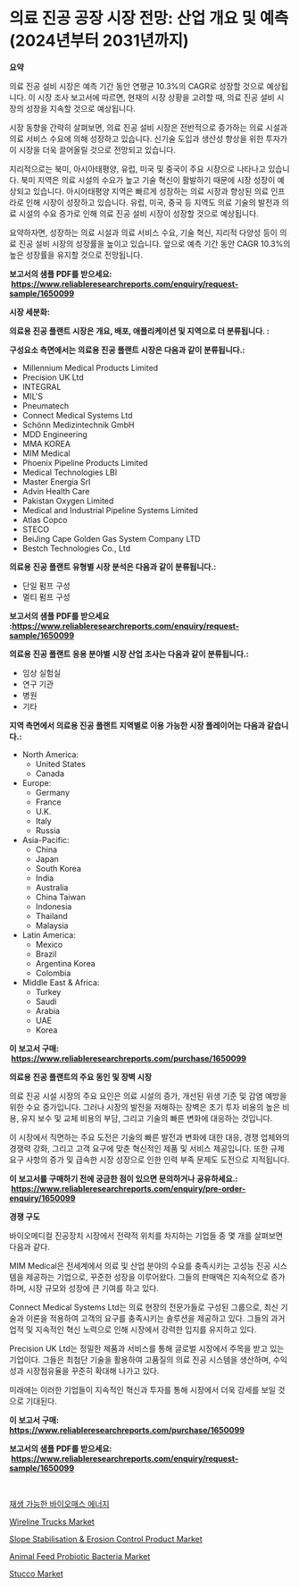 <p><h1>의료 진공 공장 시장 전망: 산업 개요 및 예측 (2024년부터 2031년까지)</h1></p><p><strong>요약</strong></p>
<p><p>의료 진공 설비 시장은 예측 기간 동안 연평균 10.3%의 CAGR로 성장할 것으로 예상됩니다. 이 시장 조사 보고서에 따르면, 현재의 시장 상황을 고려할 때, 의료 진공 설비 시장의 성장을 지속할 것으로 예상됩니다.</p><p>시장 동향을 간략히 살펴보면, 의료 진공 설비 시장은 전반적으로 증가하는 의료 시설과 의료 서비스 수요에 의해 성장하고 있습니다. 신기술 도입과 생산성 향상을 위한 투자가 이 시장을 더욱 끌어올릴 것으로 전망되고 있습니다.</p><p>지리적으로는 북미, 아시아태평양, 유럽, 미국 및 중국이 주요 시장으로 나타나고 있습니다. 북미 지역은 의료 시설의 수요가 높고 기술 혁신이 활발하기 때문에 시장 성장이 예상되고 있습니다. 아시아태평양 지역은 빠르게 성장하는 의료 시장과 향상된 의료 인프라로 인해 시장이 성장하고 있습니다. 유럽, 미국, 중국 등 지역도 의료 기술의 발전과 의료 시설의 수요 증가로 인해 의료 진공 설비 시장이 성장할 것으로 예상됩니다.</p><p>요약하자면, 성장하는 의료 시설과 의료 서비스 수요, 기술 혁신, 지리적 다양성 등이 의료 진공 설비 시장의 성장률을 높이고 있습니다. 앞으로 예측 기간 동안 CAGR 10.3%의 높은 성장률을 유지할 것으로 전망됩니다.</p></p>
<p><strong>보고서의 샘플 PDF를 받으세요: &nbsp;<a href="https://www.reliableresearchreports.com/enquiry/request-sample/1650099">https://www.reliableresearchreports.com/enquiry/request-sample/1650099</a></strong></p>
<p><strong>시장 세분화:</strong></p>
<p><strong> 의료용 진공 플랜트 시장은 개요, 배포, 애플리케이션 및 지역으로 더 분류됩니다. :</strong></p>
<p><strong>구성요소 측면에서는 의료용 진공 플랜트 시장은 다음과 같이 분류됩니다.:</strong></p>
<p><ul><li>Millennium Medical Products Limited</li><li>Precision UK Ltd</li><li>INTEGRAL</li><li>MIL'S</li><li>Pneumatech</li><li>Connect Medical Systems Ltd</li><li>Schönn Medizintechnik GmbH</li><li>MDD Engineering</li><li>MMA KOREA</li><li>MIM Medical</li><li>Phoenix Pipeline Products Limited</li><li>Medical Technologies LBI</li><li>Master Energia Srl</li><li>Advin Health Care</li><li>Pakistan Oxygen Limited</li><li>Medical and Industrial Pipeline Systems Limited</li><li>Atlas Copco</li><li>STECO</li><li>BeiJing Cape Golden Gas System Company LTD</li><li>Bestch Technologies Co., Ltd</li></ul></p>
<p><strong> 의료용 진공 플랜트 유형별 시장 분석은 다음과 같이 분류됩니다.:</strong></p>
<p><ul><li>단일 펌프 구성</li><li>멀티 펌프 구성</li></ul></p>
<p><strong>보고서의 샘플 PDF를 받으세요 :<a href="https://www.reliableresearchreports.com/enquiry/request-sample/1650099">https://www.reliableresearchreports.com/enquiry/request-sample/1650099</a></strong></p>
<p><strong> 의료용 진공 플랜트 응용 분야별 시장 산업 조사는 다음과 같이 분류됩니다.:</strong></p>
<p><ul><li>임상 실험실</li><li>연구 기관</li><li>병원</li><li>기타</li></ul></p>
<p><strong>지역 측면에서 의료용 진공 플랜트 지역별로 이용 가능한 시장 플레이어는 다음과 같습니다.:</strong></p>
<p><ul>
    <li>
        North America:
        <ul>
            <li>United States</li>
            <li>Canada</li>
        </ul>
    </li>
    <li>
        Europe:
        <ul>
            <li>Germany</li>
            <li>France</li>
            <li>U.K.</li>
            <li>Italy</li>
            <li>Russia</li>
        </ul>
    </li>
    <li>
        Asia-Pacific:
        <ul>
            <li>China</li>
            <li>Japan</li>
            <li>South Korea</li>
            <li>India</li>
            <li>Australia</li>
            <li>China Taiwan</li>
            <li>Indonesia</li>
            <li>Thailand</li>
            <li>Malaysia</li>
        </ul>
    </li>
    <li>
        Latin America:
        <ul>
            <li>Mexico</li>
            <li>Brazil</li>
            <li>Argentina Korea</li>
            <li>Colombia</li>
        </ul>
    </li>
    <li>
        Middle East & Africa:
        <ul>
            <li>Turkey</li>
            <li>Saudi</li>
            <li>Arabia</li>
            <li>UAE</li>
            <li>Korea</li>
        </ul>
    </li>
    </ul></p>
<p><strong>이 보고서 구매: &nbsp;<a href="https://www.reliableresearchreports.com/purchase/1650099">https://www.reliableresearchreports.com/purchase/1650099</a></strong></p>
<p><strong>의료용 진공 플랜트의 주요 동인 및 장벽 시장</strong></p>
<p><p>의료 진공 시설 시장의 주요 요인은 의료 시설의 증가, 개선된 위생 기준 및 감염 예방을 위한 수요 증가입니다. 그러나 시장의 발전을 저해하는 장벽은 초기 투자 비용의 높은 비용, 유지 보수 및 교체 비용의 부담, 그리고 기술의 빠른 변화에 대응하는 것입니다.</p><p>이 시장에서 직면하는 주요 도전은 기술의 빠른 발전과 변화에 대한 대응, 경쟁 업체와의 경쟁력 강화, 그리고 고객 요구에 맞춘 혁신적인 제품 및 서비스 제공입니다. 또한 규제 요구 사항의 증가 및 급속한 시장 성장으로 인한 인력 부족 문제도 도전으로 지적됩니다.</p></p>
<p><strong>이 보고서를 구매하기 전에 궁금한 점이 있으면 문의하거나 공유하세요.: &nbsp;<a href="https://www.reliableresearchreports.com/enquiry/pre-order-enquiry/1650099">https://www.reliableresearchreports.com/enquiry/pre-order-enquiry/1650099</a></strong></p>
<p><strong>경쟁 구도</strong></p>
<p><p>바이오메디컬 진공장치 시장에서 전략적 위치를 차지하는 기업들 중 몇 개를 살펴보면 다음과 같다. </p><p>MIM Medical은 전세계에서 의료 및 산업 분야의 수요를 충족시키는 고성능 진공 시스템을 제공하는 기업으로, 꾸준한 성장을 이루어왔다. 그들의 판매액은 지속적으로 증가하며, 시장 규모와 성장에 큰 기여를 하고 있다. </p><p>Connect Medical Systems Ltd는 의료 현장의 전문가들로 구성된 그룹으로, 최신 기술과 이론을 적용하여 고객의 요구를 충족시키는 솔루션을 제공하고 있다. 그들의 과거 업적 및 지속적인 혁신 노력으로 인해 시장에서 강력한 입지를 유지하고 있다. </p><p>Precision UK Ltd는 정밀한 제품과 서비스를 통해 글로벌 시장에서 주목을 받고 있는 기업이다. 그들은 최첨단 기술을 활용하여 고품질의 의료 진공 시스템을 생산하며, 수익성과 시장점유율을 꾸준히 확대해 나가고 있다. </p><p>미래에는 이러한 기업들이 지속적인 혁신과 투자를 통해 시장에서 더욱 강세를 보일 것으로 기대된다.</p></p>
<p><strong>이 보고서 구매: &nbsp; <a href="https://www.reliableresearchreports.com/purchase/1650099">https://www.reliableresearchreports.com/purchase/1650099</a></strong></p>
<p><strong>보고서의 샘플 PDF를 받으세요: &nbsp;<a href="https://www.reliableresearchreports.com/enquiry/request-sample/1650099">https://www.reliableresearchreports.com/enquiry/request-sample/1650099</a></strong><strong></strong></p>
<p>&nbsp;</p>
<p><p><a href="https://github.com/Hubertstyenger6685/Market-Research-Report-List-1/blob/main/58696949912.md">재생 가능한 바이오매스 에너지</a></p><p><a href="https://issuu.com/reportprime-2/docs/wireline-trucks-market-size-2030.pptx">Wireline Trucks Market</a></p><p><a href="https://www.linkedin.com/pulse/slope-stabilisation-amp-erosion-control-product-market-4ajbc?trackingId=KgR22vIQffbuhOmU7%2FjLaA%3D%3D">Slope Stabilisation & Erosion Control Product Market</a></p><p><a href="https://www.linkedin.com/pulse/global-animal-feed-probiotic-bacteria-market-size-trends-j8mee?trackingId=rfKww1OY6JLzsz%2F5c9sAEA%3D%3D">Animal Feed Probiotic Bacteria Market</a></p><p><a href="https://woozy-pyroraptor-a1f.notion.site/Stucco-Market-Challenges-Opportunities-and-Growth-Drivers-and-Major-Market-Players-forecasted-for-8682a61124894bb582d96d9b04c5bdfd">Stucco Market</a></p></p>